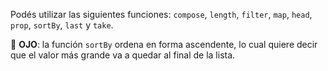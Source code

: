 Podés utilizar las siguientes funciones: `compose`, `length`, `filter`, `map`, `head`, `prop`, `sortBy`, `last` y `take`.

:eyes: **OJO**: la función `sortBy` ordena en forma ascendente, lo cual quiere decir que el valor más grande va a quedar al final de la lista.
